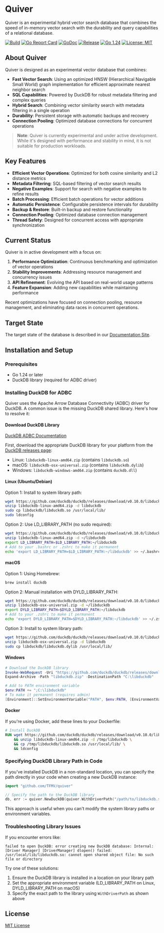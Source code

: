 # Quiver

Quiver is an experimental hybrid vector search database that combines the speed of in-memory vector search with the durability and query capabilities of a relational database.

[![Build](https://github.com/TFMV/quiver/actions/workflows/go.yml/badge.svg)](https://github.com/TFMV/quiver/actions/workflows/go.yml)
[![Go Report Card](https://goreportcard.com/badge/github.com/TFMV/quiver)](https://goreportcard.com/report/github.com/TFMV/quiver)
[![GoDoc](https://pkg.go.dev/badge/github.com/TFMV/quiver)](https://pkg.go.dev/github.com/TFMV/quiver)
[![Release](https://img.shields.io/github/v/release/TFMV/quiver)](https://github.com/TFMV/quiver/releases)
[![Go 1.24](https://img.shields.io/badge/Go-1.24-blue)](https://golang.org/doc/go1.24)
[![License: MIT](https://img.shields.io/badge/License-MIT-yellow.svg)](https://opensource.org/licenses/MIT)

## About Quiver

Quiver is designed as an experimental vector database that combines:

- **Fast Vector Search**: Using an optimized HNSW (Hierarchical Navigable Small World) graph implementation for efficient approximate nearest neighbor search
- **SQL Capabilities**: Powered by DuckDB for robust metadata filtering and complex queries
- **Hybrid Search**: Combining vector similarity search with metadata filtering in a single operation
- **Durability**: Persistent storage with automatic backups and recovery
- **Connection Pooling**: Optimized database connections for concurrent operations

> **Note**: Quiver is currently experimental and under active development. While it's designed with performance and stability in mind, it is not suitable for production workloads.

## Key Features

- **Efficient Vector Operations**: Optimized for both cosine similarity and L2 distance metrics
- **Metadata Filtering**: SQL-based filtering of vector search results
- **Negative Examples**: Support for search with negative examples to refine results
- **Batch Processing**: Efficient batch operations for vector additions
- **Automatic Persistence**: Configurable persistence intervals for durability
- **Backup & Restore**: Built-in backup and restore functionality
- **Connection Pooling**: Optimized database connection management
- **Thread Safety**: Designed for concurrent access with appropriate synchronization

## Current Status

Quiver is in active development with a focus on:

1. **Performance Optimization**: Continuous benchmarking and optimization of vector operations
2. **Stability Improvements**: Addressing resource management and concurrency issues
3. **API Refinement**: Evolving the API based on real-world usage patterns
4. **Feature Expansion**: Adding new capabilities while maintaining performance

Recent optimizations have focused on connection pooling, resource management, and eliminating data races in concurrent operations.

## Target State

The target state of the database is described in our [Documentation Site](https://tfmv.github.io/quiver/).

## Installation and Setup

### Prerequisites

- Go 1.24 or later
- DuckDB library (required for ADBC driver)

### Installing DuckDB for ADBC

Quiver uses the Apache Arrow Database Connectivity (ADBC) driver for DuckDB. A common issue is the missing DuckDB shared library. Here's how to resolve it:

#### Download DuckDB Library

[DuckDB ADBC Documentation](https://duckdb.org/docs/stable/clients/adbc.html)

First, download the appropriate DuckDB library for your platform from the [DuckDB releases page](https://github.com/duckdb/duckdb/releases):

- Linux: `libduckdb-linux-amd64.zip` (contains `libduckdb.so`)
- macOS: `libduckdb-osx-universal.zip` (contains `libduckdb.dylib`)
- Windows: `libduckdb-windows-amd64.zip` (contains `duckdb.dll`)

#### Linux (Ubuntu/Debian)

Option 1: Install to system library path:

```bash
wget https://github.com/duckdb/duckdb/releases/download/v0.10.0/libduckdb-linux-amd64.zip
unzip libduckdb-linux-amd64.zip -d libduckdb
sudo cp libduckdb/libduckdb.so /usr/local/lib/
sudo ldconfig
```

Option 2: Use LD_LIBRARY_PATH (no sudo required):

```bash
wget https://github.com/duckdb/duckdb/releases/download/v0.10.0/libduckdb-linux-amd64.zip
unzip libduckdb-linux-amd64.zip -d ~/libduckdb
export LD_LIBRARY_PATH=$LD_LIBRARY_PATH:~/libduckdb
# Add to your .bashrc or .zshrc to make it permanent
echo 'export LD_LIBRARY_PATH=$LD_LIBRARY_PATH:~/libduckdb' >> ~/.bashrc
```

#### macOS

Option 1: Using Homebrew:

```bash
brew install duckdb
```

Option 2: Manual installation with DYLD_LIBRARY_PATH:

```bash
wget https://github.com/duckdb/duckdb/releases/download/v0.10.0/libduckdb-osx-universal.zip
unzip libduckdb-osx-universal.zip -d ~/libduckdb
export DYLD_LIBRARY_PATH=$DYLD_LIBRARY_PATH:~/libduckdb
# Add to your .zshrc to make it permanent
echo 'export DYLD_LIBRARY_PATH=$DYLD_LIBRARY_PATH:~/libduckdb' >> ~/.zshrc
```

Option 3: Install to system library path:

```bash
wget https://github.com/duckdb/duckdb/releases/download/v0.10.0/libduckdb-osx-universal.zip
unzip libduckdb-osx-universal.zip -d libduckdb
sudo cp libduckdb/libduckdb.dylib /usr/local/lib/
```

#### Windows

```powershell
# Download the DuckDB library
Invoke-WebRequest -Uri "https://github.com/duckdb/duckdb/releases/download/v0.10.0/libduckdb-windows-amd64.zip" -OutFile "libduckdb.zip"
Expand-Archive -Path "libduckdb.zip" -DestinationPath "C:\libduckdb"

# Add to PATH environment variable
$env:PATH += ";C:\libduckdb"
# To make it permanent (requires admin)
[Environment]::SetEnvironmentVariable("PATH", $env:PATH, [EnvironmentVariableTarget]::User)
```

#### Docker

If you're using Docker, add these lines to your Dockerfile:

```dockerfile
# Install DuckDB
RUN wget https://github.com/duckdb/duckdb/releases/download/v0.10.0/libduckdb-linux-amd64.zip \
    && unzip libduckdb-linux-amd64.zip -d /tmp/libduckdb \
    && cp /tmp/libduckdb/libduckdb.so /usr/local/lib/ \
    && ldconfig
```

### Specifying DuckDB Library Path in Code

If you've installed DuckDB in a non-standard location, you can specify the path directly in your code when creating a new DuckDB instance:

```go
import "github.com/TFMV/quiver"

// Specify the path to the DuckDB library
db, err := quiver.NewDuckDB(quiver.WithDriverPath("/path/to/libduckdb.so"))
```

This approach is useful when you can't modify the system library paths or environment variables.

### Troubleshooting Library Issues

If you encounter errors like:

```text
failed to open DuckDB: error creating new DuckDB database: Internal: [Driver Manager] [DriverManager] dlopen() failed: /usr/local/lib/libduckdb.so: cannot open shared object file: No such file or directory
```

Try one of these solutions:

1. Ensure the DuckDB library is installed in a location on your library path
2. Set the appropriate environment variable (LD_LIBRARY_PATH on Linux, DYLD_LIBRARY_PATH on macOS)
3. Specify the exact path to the library using `WithDriverPath` as shown above

## License

[MIT License](LICENSE)
